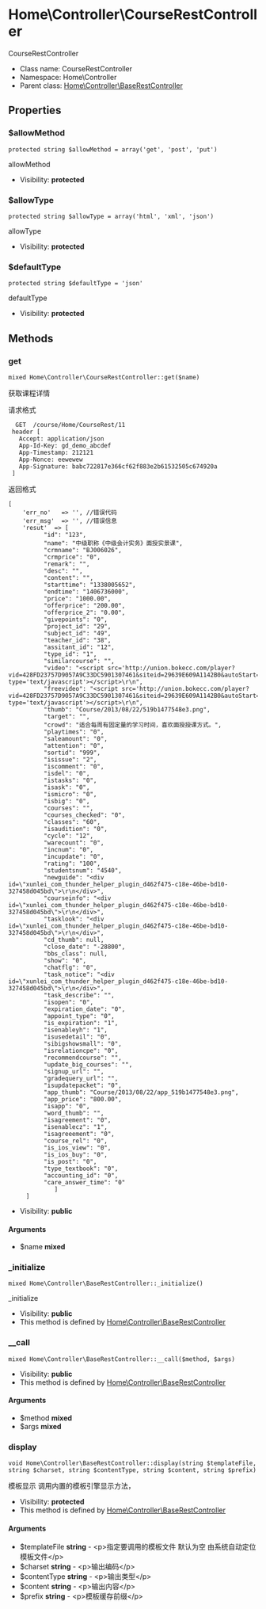 Home\Controller\CourseRestController
===============

CourseRestController




* Class name: CourseRestController
* Namespace: Home\Controller
* Parent class: [Home\Controller\BaseRestController](Home-Controller-BaseRestController.md)





Properties
----------


### $allowMethod

    protected string $allowMethod = array('get', 'post', 'put')

allowMethod



* Visibility: **protected**


### $allowType

    protected string $allowType = array('html', 'xml', 'json')

allowType



* Visibility: **protected**


### $defaultType

    protected string $defaultType = 'json'

defaultType



* Visibility: **protected**


Methods
-------


### get

    mixed Home\Controller\CourseRestController::get($name)

获取课程详情

请求格式
```
  GET  /course/Home/CourseRest/11
 header [
   Accept: application/json
   App-Id-Key: gd_demo_abcdef
   App-Timestamp: 212121
   App-Nonce: eewewew
   App-Signature: babc722817e366cf62f883e2b61532505c674920a
 ]
```
返回格式
```
[
    'err_no'   => '', //错误代码
    'err_msg'  => '', //错误信息
    'resut'  => [
          "id": "123",
          "name": "中级职称《中级会计实务》面授实景课",
          "crmname": "BJ006026",
          "crmprice": "0",
          "remark": "",
          "desc": "",
          "content": "",
          "starttime": "1338005652",
          "endtime": "1406736000",
          "price": "1000.00",
          "offerprice": "200.00",
          "offerprice_2": "0.00",
          "givepoints": "0",
          "project_id": "29",
          "subject_id": "49",
          "teacher_id": "38",
          "assitant_id": "12",
          "type_id": "1",
          "similarcourse": "",
          "video": "<script src='http://union.bokecc.com/player?vid=428FD23757D9057A9C33DC5901307461&siteid=29639E609A1142B0&autoStart=true&width=100%&height=100%&playerid=2025478528BA86BE&playertype=1' type='text/javascript'></script>\r\n",
          "freevideo": "<script src='http://union.bokecc.com/player?vid=428FD23757D9057A9C33DC5901307461&siteid=29639E609A1142B0&autoStart=true&width=100%&height=100%&playerid=2025478528BA86BE&playertype=1' type='text/javascript'></script>\r\n",
          "thumb": "Course/2013/08/22/519b1477548e3.png",
          "target": "",
          "crowd": "适合每周有固定量的学习时间，喜欢面授授课方式。",
          "playtimes": "0",
          "saleamount": "0",
          "attention": "0",
          "sortid": "999",
          "isissue": "2",
          "iscomment": "0",
          "isdel": "0",
          "istasks": "0",
          "isask": "0",
          "ismicro": "0",
          "isbig": "0",
          "courses": "",
          "courses_checked": "0",
          "classes": "60",
          "isaudition": "0",
          "cycle": "12",
          "warecount": "0",
          "incnum": "0",
          "incupdate": "0",
          "rating": "100",
          "studentsnum": "4540",
          "newguide": "<div id=\"xunlei_com_thunder_helper_plugin_d462f475-c18e-46be-bd10-327458d045bd\">\r\n</div>",
          "courseinfo": "<div id=\"xunlei_com_thunder_helper_plugin_d462f475-c18e-46be-bd10-327458d045bd\">\r\n</div>",
          "tasklook": "<div id=\"xunlei_com_thunder_helper_plugin_d462f475-c18e-46be-bd10-327458d045bd\">\r\n</div>",
          "cd_thumb": null,
          "close_date": "-28800",
          "bbs_class": null,
          "show": "0",
          "chatflg": "0",
          "task_notice": "<div id=\"xunlei_com_thunder_helper_plugin_d462f475-c18e-46be-bd10-327458d045bd\">\r\n</div>",
          "task_describe": "",
          "isopen": "0",
          "expiration_date": "0",
          "appoint_type": "0",
          "is_expiration": "1",
          "isenableyh": "1",
          "isusedetail": "0",
          "sibigshowsmall": "0",
          "isrelationcpe": "0",
          "recommendcourse": "",
          "update_big_courses": "",
          "signup_url": "",
          "gradequery_url": "",
          "isupdatepacket": "0",
          "app_thumb": "Course/2013/08/22/app_519b1477548e3.png",
          "app_price": "800.00",
          "isapp": "0",
          "word_thumb": "",
          "isagreement": "0",
          "isenablecz": "1",
          "isagreeement": "0",
          "course_rel": "0",
          "is_ios_view": "0",
          "is_ios_buy": "0",
          "is_post": "0",
          "type_textbook": "0",
          "accounting_id": "0",
          "care_answer_time": "0"
             ]
     ]
```

* Visibility: **public**


#### Arguments
* $name **mixed**



### _initialize

    mixed Home\Controller\BaseRestController::_initialize()

_initialize



* Visibility: **public**
* This method is defined by [Home\Controller\BaseRestController](Home-Controller-BaseRestController.md)




### __call

    mixed Home\Controller\BaseRestController::__call($method, $args)





* Visibility: **public**
* This method is defined by [Home\Controller\BaseRestController](Home-Controller-BaseRestController.md)


#### Arguments
* $method **mixed**
* $args **mixed**



### display

    void Home\Controller\BaseRestController::display(string $templateFile, string $charset, string $contentType, string $content, string $prefix)

模板显示 调用内置的模板引擎显示方法，



* Visibility: **protected**
* This method is defined by [Home\Controller\BaseRestController](Home-Controller-BaseRestController.md)


#### Arguments
* $templateFile **string** - &lt;p&gt;指定要调用的模板文件
默认为空 由系统自动定位模板文件&lt;/p&gt;
* $charset **string** - &lt;p&gt;输出编码&lt;/p&gt;
* $contentType **string** - &lt;p&gt;输出类型&lt;/p&gt;
* $content **string** - &lt;p&gt;输出内容&lt;/p&gt;
* $prefix **string** - &lt;p&gt;模板缓存前缀&lt;/p&gt;


